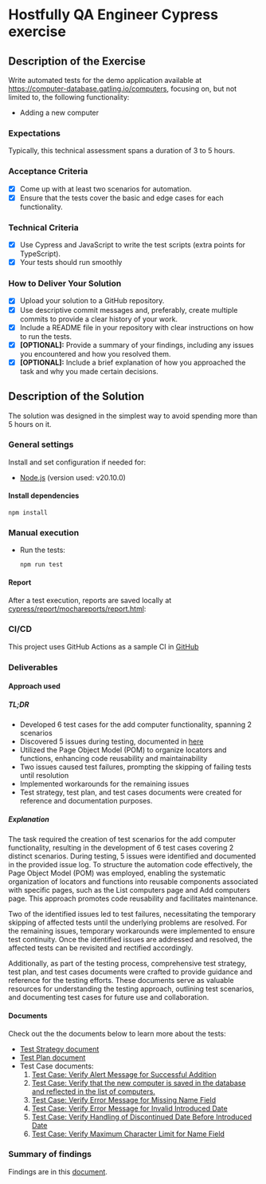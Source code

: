 # Hostfully QA Engineer Cypress exercise

## Description of the Exercise

Write automated tests for the demo application available at <https://computer-database.gatling.io/computers>, focusing on, but not limited to, the following functionality:

- Adding a new computer

### Expectations

Typically, this technical assessment spans a duration of 3 to 5 hours.

### Acceptance Criteria

- [X] Come up with at least two scenarios for automation.
- [X] Ensure that the tests cover the basic and edge cases for each functionality.

### Technical Criteria

- [X] Use Cypress and JavaScript to write the test scripts (extra points for TypeScript).
- [X] Your tests should run smoothly

### How to Deliver Your Solution

- [X] Upload your solution to a GitHub repository.
- [X] Use descriptive commit messages and, preferably, create multiple commits to provide a clear history of your work.
- [X] Include a README file in your repository with clear instructions on how to run the tests.
- [X] **[OPTIONAL]:** Provide a summary of your findings, including any issues you encountered and how you resolved them.
- [X] **[OPTIONAL]:** Include a brief explanation of how you approached the task and why you made certain decisions.

## Description of the Solution

The solution was designed in the simplest way to avoid spending more than 5 hours on it.

### General settings

Install and set configuration if needed for:

- [Node.js](https://nodejs.org/en/download/) (version used: v20.10.0)

#### Install dependencies

  ```batch
  npm install
  ```

### Manual execution

- Run the tests:
  
  ```batch
  npm run test
  ```

#### Report

After a test execution, reports are saved locally at [cypress/report/mochareports/report.html](cypress/report/mochareports/report.html):

### CI/CD

This project uses GitHub Actions as a sample CI in [GitHub](https://github.com/ericrommel/hostfully-cypress/actions/workflows/main.yml)

### Deliverables

#### Approach used

##### TL;DR

- Developed 6 test cases for the add computer functionality, spanning 2 scenarios
- Discovered 5 issues during testing, documented in [here](docs/issues.md)
- Utilized the Page Object Model (POM) to organize locators and functions, enhancing code reusability and maintainability
- Two issues caused test failures, prompting the skipping of failing tests until resolution
- Implemented workarounds for the remaining issues
- Test strategy, test plan, and test cases documents were created for reference and documentation purposes.

##### Explanation

The task required the creation of test scenarios for the add computer functionality, resulting in the development of 6 test cases covering 2 distinct scenarios. During testing, 5 issues were identified and documented in the provided issue log. To structure the automation code effectively, the Page Object Model (POM) was employed, enabling the systematic organization of locators and functions into reusable components associated with specific pages, such as the List computers page and Add computers page. This approach promotes code reusability and facilitates maintenance.

Two of the identified issues led to test failures, necessitating the temporary skipping of affected tests until the underlying problems are resolved. For the remaining issues, temporary workarounds were implemented to ensure test continuity. Once the identified issues are addressed and resolved, the affected tests can be revisited and rectified accordingly.

Additionally, as part of the testing process, comprehensive test strategy, test plan, and test cases documents were crafted to provide guidance and reference for the testing efforts. These documents serve as valuable resources for understanding the testing approach, outlining test scenarios, and documenting test cases for future use and collaboration.

#### Documents

Check out the the documents below to learn more about the tests:

- [Test Strategy document](docs/test-strategy.md)
- [Test Plan document](docs/test-plan.md)
- Test Case documents:
  1. [Test Case: Verify Alert Message for Successful Addition](docs/est-cases/T001.md)
  2. [Test Case: Verify that the new computer is saved in the database and reflected in the list of computers.](docs/test-cases/T002.md)
  3. [Test Case: Verify Error Message for Missing Name Field](docs/test-cases/T003.md)
  4. [Test Case: Verify Error Message for Invalid Introduced Date](docs/test-cases/T004.md)
  5. [Test Case: Verify Handling of Discontinued Date Before Introduced Date](docs/test-cases/T005.md)
  6. [Test Case: Verify Maximum Character Limit for Name Field](docs/test-cases/T006.md)

### Summary of findings

Findings are in this [document](docs/issues.md).
